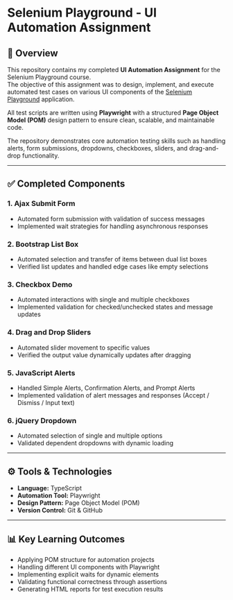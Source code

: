 # Selenium Playground - UI Automation Assignment

## 📌 Overview

This repository contains my completed **UI Automation Assignment** for the Selenium Playground course.  
The objective of this assignment was to design, implement, and execute automated test cases on various UI components of the [Selenium Playground](https://www.lambdatest.com/selenium-playground) application.

All test scripts are written using **Playwright** with a structured **Page Object Model (POM)** design pattern to ensure clean, scalable, and maintainable code.

The repository demonstrates core automation testing skills such as handling alerts, form submissions, dropdowns, checkboxes, sliders, and drag-and-drop functionality.

---

## ✅ Completed Components

### 1. Ajax Submit Form
- Automated form submission with validation of success messages  
- Implemented wait strategies for handling asynchronous responses

### 2. Bootstrap List Box
- Automated selection and transfer of items between dual list boxes  
- Verified list updates and handled edge cases like empty selections

### 3. Checkbox Demo
- Automated interactions with single and multiple checkboxes  
- Implemented validation for checked/unchecked states and message updates

### 4. Drag and Drop Sliders
- Automated slider movement to specific values  
- Verified the output value dynamically updates after dragging

### 5. JavaScript Alerts
- Handled Simple Alerts, Confirmation Alerts, and Prompt Alerts  
- Implemented validation of alert messages and responses (Accept / Dismiss / Input text)

### 6. jQuery Dropdown
- Automated selection of single and multiple options  
- Validated dependent dropdowns with dynamic loading

---

## ⚙️ Tools & Technologies

- **Language:** TypeScript  
- **Automation Tool:** Playwright  
- **Design Pattern:** Page Object Model (POM)  
- **Version Control:** Git & GitHub  

---

## 📊 Key Learning Outcomes

- Applying POM structure for automation projects  
- Handling different UI components with Playwright  
- Implementing explicit waits for dynamic elements  
- Validating functional correctness through assertions  
- Generating HTML reports for test execution results  
